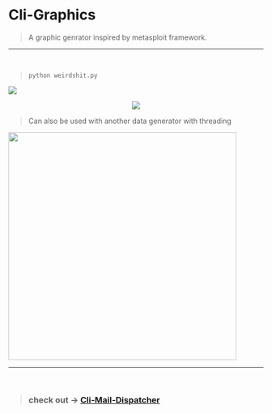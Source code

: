 # Cli-Graphics

> A graphic genrator inspired by metasploit framework.

---

<br>

>```python weirdshit.py```
<img src="https://i.imgur.com/QKuM0oE.gif">

<p align="center"><img src="https://readme-typing-svg.herokuapp.com?font=IBM+Plex+Mono&color=%23C4B9F8&size=35&center=true&width=1000&height=150&lines=cool+shit,+right?"/></p>

> Can also be used with another data generator with threading
<img width="450" src="https://i.imgur.com/leNc2kj.gif">

---
<br>

>### check out -> <a href="https://github.com/SynAcktraa/Cli-Mail-Dispatcher"> Cli-Mail-Dispatcher</a>